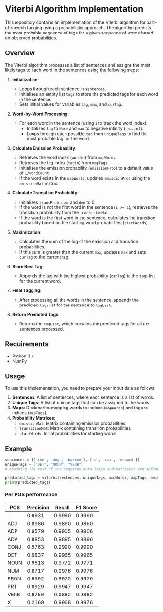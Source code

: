 # Viterbi Algorithm Implementation

This repository contains an implementation of the Viterbi algorithm for part-of-speech tagging using a probabilistic approach. The algorithm predicts the most probable sequence of tags for a given sequence of words based on observed probabilities.

## Overview

The Viterbi algorithm processes a list of sentences and assigns the most likely tags to each word in the sentences using the following steps:

1. **Initialization**:
   - Loops through each sentence in `sentences`.
   - Initializes an empty list `tags` to store the predicted tags for each word in the sentence.
   - Sets initial values for variables `tag`, `max`, and `curTag`.

2. **Word-by-Word Processing**:
   - For each word in the sentence (using `i` to track the word index):
     - Initializes `tag` to `None` and `max` to negative infinity (`-np.inf`).
     - Loops through each possible `tag` from `uniqueTags` to find the most probable tag for the word.

3. **Calculate Emission Probability**:
   - Retrieves the word index (`wordin`) from `mapWords`.
   - Retrieves the tag index (`tagin`) from `mapTags`.
   - Initializes the emission probability (`emissionProb`) to a default value of `1/wordCount`.
   - If the word exists in the `mapWords`, updates `emissionProb` using the `emissionMat` matrix.

4. **Calculate Transition Probability**:
   - Initializes `transProb`, `num`, and `den` to 0.
   - If the word is not the first word in the sentence (`i >= 1`), retrieves the transition probability from the `transitionMat`.
   - If the word is the first word in the sentence, calculates the transition probability based on the starting word probabilities (`startWords`).

5. **Maximization**:
   - Calculates the sum of the log of the emission and transition probabilities.
   - If this sum is greater than the current `max`, updates `max` and sets `curTag` to the current tag.

6. **Store Best Tag**:
   - Appends the tag with the highest probability (`curTag`) to the `tags` list for the current word.

7. **Final Tagging**:
   - After processing all the words in the sentence, appends the predicted `tags` list for the sentence to `tagList`.

8. **Return Predicted Tags**:
   - Returns the `tagList`, which contains the predicted tags for all the sentences processed.

## Requirements

- Python 3.x
- NumPy

## Usage

To use this implementation, you need to prepare your input data as follows:

1. **Sentences**: A list of sentences, where each sentence is a list of words.
2. **Unique Tags**: A list of unique tags that can be assigned to the words.
3. **Maps**: Dictionaries mapping words to indices (`mapWords`) and tags to indices (`mapTags`).
4. **Probability Matrices**:
   - `emissionMat`: Matrix containing emission probabilities.
   - `transitionMat`: Matrix containing transition probabilities.
   - `startWords`: Initial probabilities for starting words.

## Example

```python
sentences = [["the", "dog", "barked"], ["a", "cat", "meowed"]]
uniqueTags = ["DET", "NOUN", "VERB"]
# Assuming the rest of the required data (maps and matrices) are defined...

predicted_tags = viterbi(sentences, uniqueTags, mapWords, mapTags, emissionMat, transitionMat, startWords)
print(predicted_tags)
```


### Per POS performance

| POS   | Precision | Recall | F1 Score |
|-------|-----------|--------|----------|
| .     | 0.9931    | 0.9990 | 0.9990   |
| ADJ   | 0.8986    | 0.9860 | 0.9860   |
| ADP   | 0.9579    | 0.9905 | 0.9906   |
| ADV   | 0.8853    | 0.9895 | 0.9896   |
| CONJ  | 0.9763    | 0.9990 | 0.9990   |
| DET   | 0.9837    | 0.9965 | 0.9965   |
| NOUN  | 0.9613    | 0.9772 | 0.9771   |
| NUM   | 0.8717    | 0.9976 | 0.9976   |
| PRON  | 0.9592    | 0.9975 | 0.9976   |
| PRT   | 0.8929    | 0.9947 | 0.9947   |
| VERB  | 0.9756    | 0.9882 | 0.9882   |
| X     | 0.2169    | 0.9968 | 0.9976   |

